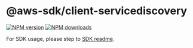 # @aws-sdk/client-servicediscovery

[![NPM version](https://img.shields.io/npm/v/@aws-sdk/client-servicediscovery/beta.svg)](https://www.npmjs.com/package/@aws-sdk/client-servicediscovery)
[![NPM downloads](https://img.shields.io/npm/dm/@aws-sdk/client-servicediscovery.svg)](https://www.npmjs.com/package/@aws-sdk/client-servicediscovery)

For SDK usage, please step to [SDK readme](https://github.com/aws/aws-sdk-js-v3).
